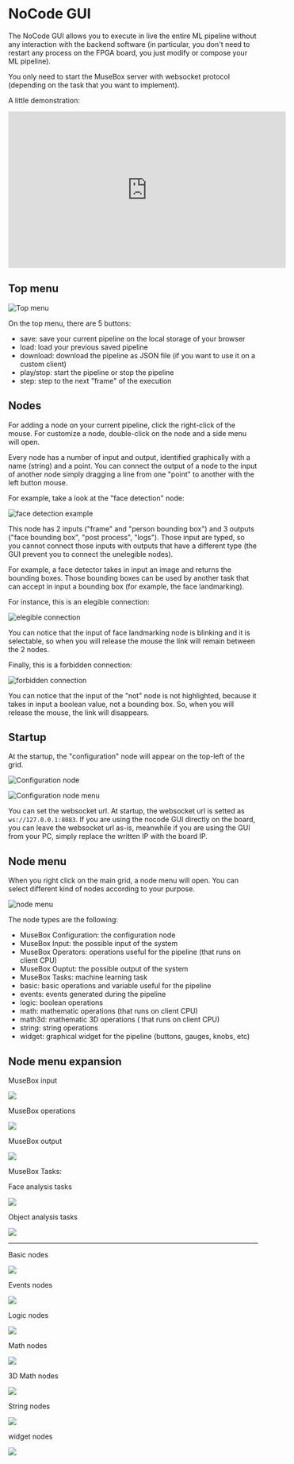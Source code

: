 # NoCode GUI

The NoCode GUI allows you to execute in live the entire ML pipeline without any interaction with the backend software (in particular, you don't need to restart any process on the FPGA board, you just modify or compose your ML pipeline).

You only need to start the MuseBox server with websocket protocol (depending on the task that you want to implement).

A little demonstration:
<iframe width="560" height="315" src="https://www.youtube.com/embed/sd8-6jzzWII" title="YouTube video player" frameborder="0" allow="accelerometer; autoplay; clipboard-write; encrypted-media; gyroscope; picture-in-picture; web-share" allowfullscreen></iframe>


## Top menu
![Top menu](https://musebox.it/wp-content/uploads/2023/03/nocode-gui-top.png)

On the top menu, there are 5 buttons:
- save: save your current pipeline on the local storage of your browser
- load: load your previous saved pipeline
- download: download the pipeline as JSON file (if you want to use it on a custom client)
- play/stop: start the pipeline or stop the pipeline
- step: step to the next "frame" of the execution


## Nodes

For adding a node on your current pipeline, click the right-click of the mouse.
For customize a node, double-click on the node and a side menu will open.

Every node has a number of input and output, identified graphically with a name (string) and a point. You can connect the output of a node to the input of another node simply dragging a line from one "point" to another with the left button mouse.

For example, take a look at the "face detection" node:

![face detection example](https://musebox.it/wp-content/uploads/2023/03/face-detection.png)

This node has 2 inputs ("frame" and "person bounding box") and 3 outputs ("face bounding box", "post process", "logs"). Those input are typed, so you cannot connect those inputs with outputs that have a different type (the GUI prevent you to connect the unelegible nodes).

For example, a face detector takes in input an image and returns the bounding boxes. Those bounding boxes can be used by another task that can accept in input a bounding box (for example, the face landmarking).

For instance, this is an elegible connection:

![elegible connection](https://musebox.it/wp-content/uploads/2023/03/possible-connection.png)

You can notice that the input of face landmarking node is blinking and it is selectable, so when you will release the mouse the link will remain between the 2 nodes.

Finally, this is a forbidden connection:

![forbidden connection](https://musebox.it/wp-content/uploads/2023/03/not-possible-connection.png)

You can notice that the input of the "not" node is not highlighted, because it takes in input a boolean value, not a bounding box. So, when you will release the mouse, the link will disappears.

## Startup

At the startup, the "configuration" node will appear on the top-left of the grid.

![Configuration node](https://musebox.it/wp-content/uploads/2023/03/configuration-node.png)

![Configuration node menu](https://musebox.it/wp-content/uploads/2023/03/configuration-node-menu.png)

You can set the websocket url. At startup, the websocket url is setted as `ws://127.0.0.1:8083`. 
If you are using the nocode GUI directly on the board, you can leave the websocket url as-is, meanwhile if you are using the GUI from your PC, simply replace the written IP with the board IP.


## Node menu

When you right click on the main grid, a node menu will open. You can select different kind of nodes according to your purpose.

![node menu](https://musebox.it/wp-content/uploads/2023/03/nodes-menu.png)

The node types are the following:

- MuseBox Configuration: the configuration node
- MuseBox Input: the possible input of the system
- MuseBox Operators: operations useful for the pipeline (that runs on client CPU)
- MuseBox Ouptut: the possible output of the system
- MuseBox Tasks: machine learning task
- basic: basic operations and variable useful for the pipeline
- events: events generated during the pipeline
- logic: boolean operations
- math: mathematic operations (that runs on client CPU)
- math3d: mathematic 3D operations ( that runs on client CPU)
- string: string operations
- widget: graphical widget for the pipeline (buttons, gauges, knobs, etc)

## Node menu expansion

MuseBox input

![](https://musebox.it/wp-content/uploads/2023/03/musebox-input.png)

MuseBox operations

![](https://musebox.it/wp-content/uploads/2023/03/operator-nodes.png)

MuseBox output

![](https://musebox.it/wp-content/uploads/2023/03/output-nodes.png)

MuseBox Tasks:

Face analysis tasks

![](https://musebox.it/wp-content/uploads/2023/03/face-analysis.png)

Object analysis tasks

![](https://musebox.it/wp-content/uploads/2023/03/object-analysis.png)


---

Basic nodes

![](https://musebox.it/wp-content/uploads/2023/03/basic-nodes.png)

Events nodes

![](https://musebox.it/wp-content/uploads/2023/03/events.png)

Logic nodes

![](https://musebox.it/wp-content/uploads/2023/03/logic-nodes.png)

Math nodes

![](https://musebox.it/wp-content/uploads/2023/03/math-nodes.png)

3D Math nodes

![](https://musebox.it/wp-content/uploads/2023/03/math-3d-nodes.png)

String nodes

![](https://musebox.it/wp-content/uploads/2023/03/string-nodes-1.png)

widget nodes

![](https://musebox.it/wp-content/uploads/2023/03/widget-nodes-1.png)

